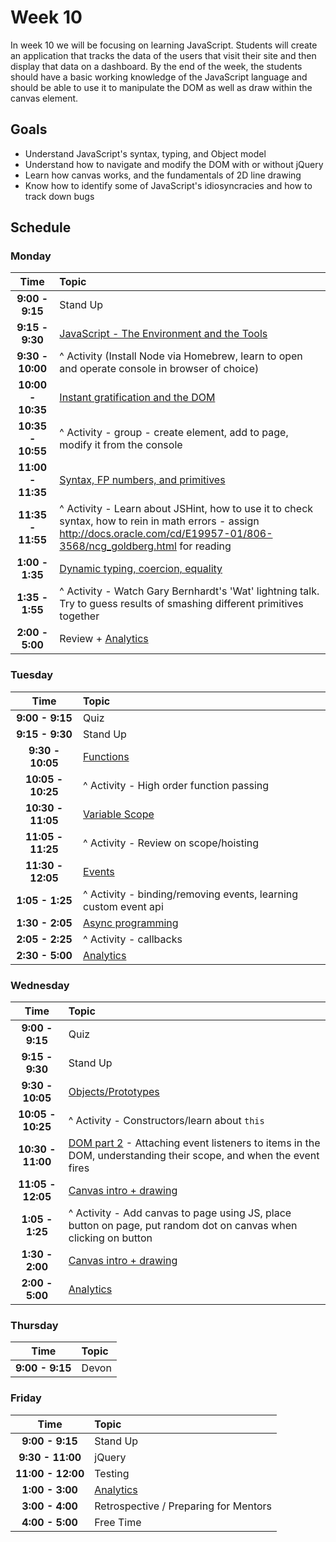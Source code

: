# Week 10

In week 10 we will be focusing on learning JavaScript. Students will
create an application that tracks the data of the users that visit their
site and then display that data on a dashboard. By the end of the week,
the students should have a basic working knowledge of the JavaScript
language and should be able to use it to manipulate the DOM as well as
draw within the canvas element.

## Goals
- Understand JavaScript's syntax, typing, and Object model
- Understand how to navigate and modify the DOM with or without jQuery
- Learn how canvas works, and the fundamentals of 2D line drawing
- Know how to identify some of JavaScript's idiosyncracies and how to
  track down bugs


## Schedule
### Monday

| Time              | Topic               |
|:-----------------:|:--------------------|
| **9:00  - 9:15**  | Stand Up            |
| **9:15  - 9:30**  | [JavaScript - The Environment and the Tools](monday/js-the-env-and-the-tools.md) |
| **9:30  - 10:00** | ^ Activity (Install Node via Homebrew, learn to open and operate console in browser of choice) |
| **10:00 - 10:35** | [Instant gratification and the DOM](monday/instant-gratification-and-the-dom.md) |
| **10:35 - 10:55** | ^ Activity - group - create element, add to page, modify it from the console |
| **11:00 - 11:35** | [Syntax, FP numbers, and primitives](monday/syntax-fpnum-primitives.md) |
| **11:35 - 11:55** | ^ Activity - Learn about JSHint, how to use it to check syntax, how to rein in math errors - assign http://docs.oracle.com/cd/E19957-01/806-3568/ncg_goldberg.html for reading |
| **1:00  - 1:35**  | [Dynamic typing, coercion, equality](monday/dynamic-typing-coercion-equality.md) |
| **1:35  - 1:55**  | ^ Activity - Watch Gary Bernhardt's 'Wat' lightning talk. Try to guess results of smashing different primitives together |
| **2:00  - 5:00**  | Review + [Analytics](resources/analytics.md) |


### Tuesday

| Time              | Topic               |
|:-----------------:|:--------------------|
| **9:00  - 9:15**  | Quiz                |
| **9:15  - 9:30**  | Stand Up            |
| **9:30  - 10:05** | [Functions](tuesday/functions.md) |
| **10:05 - 10:25** | ^ Activity - High order function passing |
| **10:30 - 11:05** | [Variable Scope](tuesday/variable-scope.md) |
| **11:05 - 11:25** | ^ Activity - Review on scope/hoisting |
| **11:30 - 12:05** | [Events](tuesday/events.md)              |
| **1:05  - 1:25**  | ^ Activity - binding/removing events, learning custom event api |
| **1:30  - 2:05**  | [Async programming](tuesday/async-programming.md) |
| **2:05  - 2:25**  | ^ Activity - callbacks |
| **2:30 - 5:00**   | [Analytics](resources/analytics.md) |


### Wednesday

| Time              | Topic               |
|:-----------------:|:--------------------|
| **9:00  - 9:15**  | Quiz                |
| **9:15  - 9:30**  | Stand Up            |
| **9:30  - 10:05** | [Objects/Prototypes](wednesday/objects-prototypes.md)  |
| **10:05 - 10:25** | ^ Activity - Constructors/learn about `this` |
| **10:30 - 11:00** | [DOM part 2](wednesday/dom-part-deux.md) - Attaching event listeners to items in the DOM, understanding their scope, and when the event fires |
| **11:05 - 12:05** | [Canvas intro + drawing](wednesday/canvas-intro-and-drawing.md) |
| **1:05  - 1:25**  | ^ Activity - Add canvas to page using JS, place button on page, put random dot on canvas when clicking on button |
| **1:30  - 2:00**  | [Canvas intro + drawing](wednesday/canvas-intro-and-drawing-part-two.md) |
| **2:00  - 5:00**  | [Analytics](resources/analytics.md) |


### Thursday

| Time              | Topic               |
|:-----------------:|:--------------------|
| **9:00  - 9:15**  | Devon                |

### Friday

| Time              | Topic               |
|:-----------------:|:--------------------|
| **9:00  - 9:15**  | Stand Up            |
| **9:30  - 11:00** | jQuery              |
| **11:00 - 12:00** | Testing             |
| **1:00  - 3:00**  | [Analytics](resources/analytics.md) |
| **3:00  - 4:00**  | Retrospective / Preparing for Mentors |
| **4:00  - 5:00**  | Free Time |
